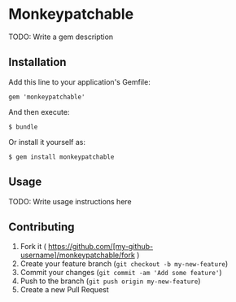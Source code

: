 # Monkeypatchable

TODO: Write a gem description

## Installation

Add this line to your application's Gemfile:

    gem 'monkeypatchable'

And then execute:

    $ bundle

Or install it yourself as:

    $ gem install monkeypatchable

## Usage

TODO: Write usage instructions here

## Contributing

1. Fork it ( https://github.com/[my-github-username]/monkeypatchable/fork )
2. Create your feature branch (`git checkout -b my-new-feature`)
3. Commit your changes (`git commit -am 'Add some feature'`)
4. Push to the branch (`git push origin my-new-feature`)
5. Create a new Pull Request
